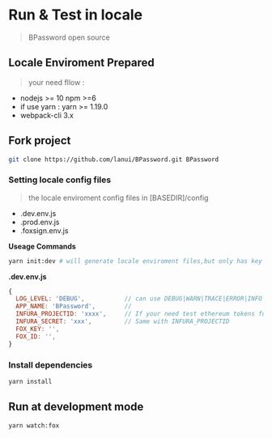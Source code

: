 # Run & Test in locale

> BPassword open source

## Locale Enviroment Prepared

> your need fllow :

- nodejs >= 10 npm >=6
- if use yarn : yarn >= 1.19.0
- webpack-cli 3.x

## Fork project

```bash
git clone https://github.com/lanui/BPassword.git BPassword
```

### Setting locale config files

> the locale enviroment config files in [BASEDIR]/config

- .dev.env.js
- .prod.env.js
- .foxsign.env.js

**Useage Commands**

```bash
yarn init:dev # will generate locale enviroment files,but only has key templates.
```

**.dev.env.js**

```js
{
  LOG_LEVEL: 'DEBUG',           // can use DEBUG|WARN|TRACE|ERROR|INFO
  APP_NAME: 'BPassword',        //
  INFURA_PROJECTID: 'xxxx',     // If your need test ethereum tokens funtions ,must set
  INFURA_SECRET: 'xxx',         // Same with INFURA_PROJECTID
  FOX_KEY: '',
  FOX_ID: '',
}
```

### Install dependencies

```bash
yarn install
```

## Run at development mode

```bash
yarn watch:fox
```
